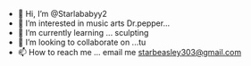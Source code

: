 - 👋 Hi, I’m @Starlababyy2
- 👀 I’m interested in music arts Dr.pepper...
- 🌱 I’m currently learning ... sculpting
- 💞️ I’m looking to collaborate on ...tu
- 📫 How to reach me ... email me starbeasley303@gmail.com

<!---
Starlababyy2/Starlababyy2 is a ✨ special ✨ repository because its `README.md` (this file) appears on your GitHub profile.
You can click the Preview link to take a look at your changes.
--->
